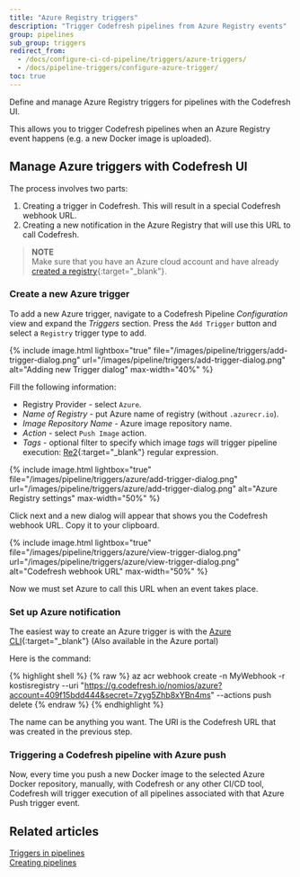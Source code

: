 ```yaml
---
title: "Azure Registry triggers"
description: "Trigger Codefresh pipelines from Azure Registry events"
group: pipelines
sub_group: triggers
redirect_from:
  - /docs/configure-ci-cd-pipeline/triggers/azure-triggers/
  - /docs/pipeline-triggers/configure-azure-trigger/
toc: true
---
```


Define and manage Azure Registry triggers for pipelines with the Codefresh UI.

This allows you to trigger Codefresh pipelines when an Azure Registry event happens (e.g. a new Docker image is uploaded).

## Manage Azure triggers with Codefresh UI


The process involves two parts:

1. Creating a trigger in Codefresh. This will result in a special Codefresh webhook URL.
1. Creating a new notification in the Azure Registry that will use this URL to call Codefresh.

>**NOTE**  
Make sure that you have an Azure cloud account and have already [created a registry](https://docs.microsoft.com/en-us/azure/container-registry/){:target="\_blank"}.


### Create a new Azure trigger

To add a new Azure trigger, navigate to a Codefresh Pipeline *Configuration* view and expand the *Triggers* section. Press the `Add Trigger` button and select a `Registry` trigger type to add.

{% include image.html
lightbox="true"
file="/images/pipeline/triggers/add-trigger-dialog.png"
url="/images/pipeline/triggers/add-trigger-dialog.png"
alt="Adding new Trigger dialog"
max-width="40%"
%}

Fill the following information:

* Registry Provider - select `Azure`.
* *Name of Registry* - put Azure name of registry (without `.azurecr.io`).
* *Image Repository Name* - Azure image repository name.
* *Action* - select `Push Image` action.
* *Tags* - optional filter to specify which image *tags* will trigger pipeline execution: [Re2](https://github.com/google/re2/wiki/Syntax){:target="\_blank"} regular expression.

{% include image.html
lightbox="true"
file="/images/pipeline/triggers/azure/add-trigger-dialog.png"
url="/images/pipeline/triggers/azure/add-trigger-dialog.png"
alt="Azure Registry settings"
max-width="50%"
%}

Click next and a new dialog will appear that shows you the Codefresh webhook URL. Copy it to your clipboard. 


{% include image.html
lightbox="true"
file="/images/pipeline/triggers/azure/view-trigger-dialog.png"
url="/images/pipeline/triggers/azure/view-trigger-dialog.png"
alt="Codefresh webhook URL"
max-width="50%"
%}

Now we must set Azure to call this URL when an event takes place.

### Set up Azure notification

The easiest way to create an Azure trigger is with the [Azure CLI](https://docs.microsoft.com/en-us/cli/azure/acr/webhook?view=azure-cli-latest#az-acr-webhook-create){:target="\_blank"} (Also available in the Azure portal)

Here is the command:

{% highlight shell %}
{% raw %}
az acr webhook create -n MyWebhook -r kostisregistry --uri "https://g.codefresh.io/nomios/azure?account=409f15bdd444&secret=7zyg5Zhb8xYBn4ms" --actions push delete
{% endraw %}
{% endhighlight %}

The name can be anything you want. The URI is the Codefresh URL that was created in the previous step.


### Triggering a Codefresh pipeline with Azure push

Now, every time you push a new Docker image to the selected Azure Docker repository, manually, with Codefresh or any other CI/CD tool, Codefresh will trigger execution of all pipelines associated with that Azure Push trigger event.

## Related articles
[Triggers in pipelines]({{site.baseurl}}/docs/pipelines/triggers)  
[Creating pipelines]({{site.baseurl}}/docs/pipelines/pipelines/)  